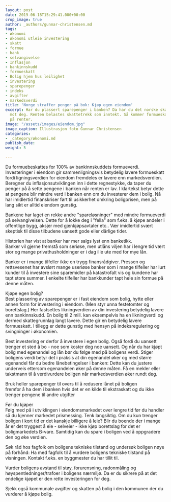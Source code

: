 ```yaml
---
layout: post
date: 2019-06-18T15:29:41.000+00:00
crop_image: true
author: _authors/gunnar-christensen.md
tags:
- økonomi
- økonomi utleie investering
- skatt
- formue
- bank
- selvangivelse
- Inflasjon
- bankinnskudd
- formueskatt
- Bolig hjem hus leilighet
- investering
- sparepenger
- indeks
- avgifter
- markedsverdi
title: 'Norge straffer penger på bok: Kjøp egen eiendom'
excerpt: Har du plassert sparepenger i banken? Da har du det norske skattesystemet
  mot deg. Renten belastes skattetrekk som inntekt. Så kommer formueskatten og skatt
  på renter.
image: "/assets/images/eiendom.jpg"
image_caption: Illustrasjon foto Gunnar Christensen
categories:
- _category/økonomi.md
publish_date: 
weight: 5

---
```

Du formuebeskattes for 100% av bankinnskuddets formueverdi. Investeringer i eiendom gir sammenligningsvis betydelig lavere formueskatt fordi ligningsverdien for eiendom fremdeles er lavere enn markedsverdien. Beregner du inflasjonsutviklingen inn i dette regnestykke, da taper du penger på å sette pengene i banken når renten er lav. I klartekst betyr dette at pengene blir mindre verd i banken enn om du investerer dem i bolig. Nå har imidlertid finanskriser ført til usikkerhet omkring boligprisen, men på lang sikt er alltid eiendom gunstig.

Bankene har laget en rekke andre "spareløsninger" med mindre formueverdi på selvangivelsen. Dette for å lokke deg i "fella" som f.eks. å kjøpe andeler i offentlige bygg, aksjer med gjenkjøpsavtaler etc.. Vær imidlertid svært skeptisk til disse tilbudene uansett gode eller dårlige tider.

Historien har vist at banker har mer salgs lyst enn banketikk.  
Banker vil gjerne fremstå som seriøse, men utlåns viljen har i lengre tid vært stor og mange privathusholdninger er i dag ille ute med for mye lån.

Banker er i mange tilfeller ikke en trygg finansrådgiver. Pressen og rettsvesenet har avslørt mange useriøse banker som i mange tilfeller har lurt kunder til å investere sine sparemidler på katastrofalt vis og kundene har tapt store summer. I enkelte tilfeller har bankkunder tapt hele sin formue på denne måten.

Kjøpe egen bolig?  
Best plassering av sparepenger er i fast eiendom som bolig, hytte eller annen form for investering i eiendom. (Men styr unna festetomter og borettslag.) Her fastsettes likningverdien av din investering betydelig lavere enn bankinnskudd. En bolig til 2 mill. kan eksempelvis ha en likningverdi og dermed skattegrunnlag langt lavere. Dette gir en betydelig lavere formueskatt. I tillegg er dette gunstig med hensyn på indeksregulering og svingninger i økonomien.

Best investering er derfor å investere i egen bolig. Også fordi du uansett trenger et sted å bo - noe som koster deg noe uansett. Og når du har kjøpt bolig med egenandel og lån bør du følge med på boligens verdi. Stiger boligens verdi betyr det i praksis at din egenandel øker og med større egenandel får du bedre lånebetingelser i banken: Dette kan du justere underveis ettersom egenandelen øker på denne måten. Få en mekler eller takstmann til å verdivurdere boligen når markedsverdien øker rundt deg.

Bruk heller sparepenger til overs til å redusere lånet på boligen  
fremfor å ha dem i banken hvis det er en kilde til ekstraskatt og du ikke trenger pengene til andre utgifter

Før du kjøper  
Følg med på i utviklingen i eiendomsmarkedet over lengre tid før du handler så du kjenner markedet prismessing. Tenk langsiktig. Om du kun trenger boligen i kort tid er det kanskje billigere å leie? Blir du boende der i mange år er det tryggest å eie - selveier - ikke kjøp borettslag for det er boligmarkedets B-vare. Samtidig kan du spare i boligen ved å oppgradere den og øke verdien.

Søk råd hos fagfolk om boligens tekniske tilstand og undersøk boligen nøye på forhånd: Ha med fagfolk til å vurdere boligens tekniske tilstand på visningen. Kontakt f.eks. en byggmester du har tillit til. 

Vurder boligens avstand til støy, forurensning, radonmåling og høyspentledninger/trafoer i boligens nærmiljø. Da er du sikrere på at det endelige kjøpet er den rette investeringen for deg.

Sjekk også kommunale avgifter og skatten på bolig i den kommunen der du vurderer å kjøpe bolig.